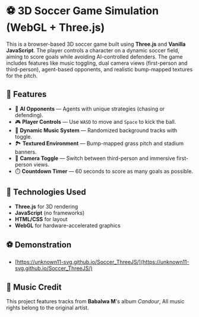 # ⚽ 3D Soccer Game Simulation (WebGL + Three.js)

This is a browser-based 3D soccer game built using **Three.js** and **Vanilla JavaScript**. The player controls a character on a dynamic soccer field, aiming to score goals while avoiding AI-controlled defenders. The game includes features like music toggling, dual camera views (first-person and third-person), agent-based opponents, and realistic bump-mapped textures for the pitch.

## 🌟 Features

- 🧠 **AI Opponents** — Agents with unique strategies (chasing or defending).
- 🎮 **Player Controls** — Use `WASD` to move and `Space` to kick the ball.
- 🎵 **Dynamic Music System** — Randomized background tracks with toggle.
- 🏞️ **Textured Environment** — Bump-mapped grass pitch and stadium banners.
- 🎥 **Camera Toggle** — Switch between third-person and immersive first-person views.
- ⏱️ **Countdown Timer** — 60 seconds to score as many goals as possible.

## 🔧 Technologies Used

- **Three.js** for 3D rendering
- **JavaScript** (no frameworks)
- **HTML/CSS** for layout
- **WebGL** for hardware-accelerated graphics

## ⚽ Demonstration
- [https://unknown11-svg.github.io/Soccer_ThreeJS/](https://unknown11-svg.github.io/Soccer_ThreeJS/)

## 🎵 Music Credit
This project features tracks from **Babalwa M**'s album *Candour*, All music rights belong to the original artist.

